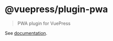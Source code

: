 # @vuepress/plugin-pwa

> PWA plugin for VuePress

See [documentation](https://vuepress.vuejs.org/plugin/official/plugin-pwa.html).
